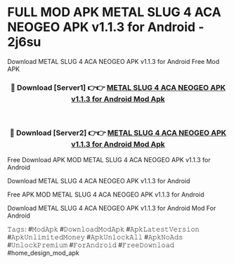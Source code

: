 # FULL MOD APK METAL SLUG 4 ACA NEOGEO APK v1.1.3 for Android - 2j6su
Download METAL SLUG 4 ACA NEOGEO APK v1.1.3 for Android Free Mod APK

<div align="center">
<h3>🔴 Download [Server1] 👉👉 <a href="https://apk-comot.site?title=METAL_SLUG_4_ACA_NEOGEO_APK_v1.1.3_for_Android">METAL SLUG 4 ACA NEOGEO APK v1.1.3 for Android Mod Apk</a></h3><br>

<h3>🔴 Download [Server2] 👉👉 <a href="https://apk-comot.site?title=METAL_SLUG_4_ACA_NEOGEO_APK_v1.1.3_for_Android">METAL SLUG 4 ACA NEOGEO APK v1.1.3 for Android Mod Apk</a></h3>
</div>


Free Download APK MOD METAL SLUG 4 ACA NEOGEO APK v1.1.3 for Android

Download METAL SLUG 4 ACA NEOGEO APK v1.1.3 for Android 

Free APK MOD METAL SLUG 4 ACA NEOGEO APK v1.1.3 for Android 

Download METAL SLUG 4 ACA NEOGEO APK v1.1.3 for Android Mod For Android

𝚃𝚊𝚐𝚜: #𝙼𝚘𝚍𝙰𝚙𝚔 #𝙳𝚘𝚠𝚗𝚕𝚘𝚊𝚍𝙼𝚘𝚍𝙰𝚙𝚔 #𝙰𝚙𝚔𝙻𝚊𝚝𝚎𝚜𝚝𝚅𝚎𝚛𝚜𝚒𝚘𝚗 #𝙰𝚙𝚔𝚄𝚗𝚕𝚒𝚖𝚒𝚝𝚎𝚍𝙼𝚘𝚗𝚎𝚢 #𝙰𝚙𝚔𝚄𝚗𝚕𝚘𝚌𝚔𝙰𝚕𝚕 #𝙰𝚙𝚔𝙽𝚘𝙰𝚍𝚜 #𝚄𝚗𝚕𝚘𝚌𝚔𝙿𝚛𝚎𝚖𝚒𝚞𝚖 #𝙵𝚘𝚛𝙰𝚗𝚍𝚛𝚘𝚒𝚍 #𝙵𝚛𝚎𝚎𝙳𝚘𝚠𝚗𝚕𝚘𝚊𝚍 #home_design_mod_apk
